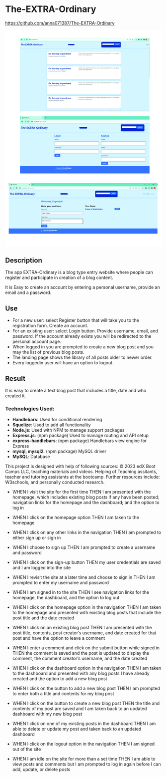 # The-EXTRA-Ordinary

https://github.com/anna071387/The-EXTRA-Ordinary


![alt text](./public/images/Screens-01.jpg)


## Description
The app EXTRA-Ordinary is a blog type entry website where people can register and participate in creation of a blog content.

It is Easy to create an account by entering a personal username, provide an email and a password.  



## Use
*   For a new user: select Register button that will take you to the registration form. Create an account.
*   For an existing user: select Login button. Provide username, email, and password. If the account already exists you will be redirected to the personal account page. 
*	When logged in you are prompted to create a new blog post and you may the list of previous blog posts.  
*	The landing page shows the library of all posts older to newer order.  
*	Every loggedin user will have an option to logout. 
 


## Result
It is easy to create a text blog post that includes a title, date and who created it. 

### Technologies Used:

* **Handlebars**: Used for conditional rendering
* **Squelize**: Used to add all functionality
* **Node.js**: Used with NPM to manage support packages
* **Express.js**: (npm package) Used to manage routing and API setup
* **express-handlebars**: (npm package) Handlebars view engine for Express
* **mysql, mysql2**: (npm package) MySQL driver
* **MySQL**: Database


This project is designed with help of following sources: 
© 2023 edX Boot Camps LLC, teaching materials and videos.
Helping of Teaching assitants, teacher and tutoring assistants at the bootcamp. 
Further resources include: W3schools, and personally conducted research.









* WHEN I visit the site for the first time
THEN I am presented with the homepage, which includes existing blog posts if any have been posted;
navigation links for the homepage and the dashboard; 
and the option to log in

* WHEN I click on the homepage option
THEN I am taken to the homepage

* WHEN I click on any other links in the navigation
THEN I am prompted to either sign up or sign in

<!-- User  -->
* WHEN I choose to sign up
THEN I am prompted to create a username and password

<!-- User -->
* WHEN I click on the sign-up button
THEN my user credentials are saved and I am logged into the site

<!-- User -->
* WHEN I revisit the site at a later time and choose to sign in
THEN I am prompted to enter my username and password

* WHEN I am signed in to the site
THEN I see navigation links for the homepage, the dashboard, and the option to log out

* WHEN I click on the homepage option in the navigation
THEN I am taken to the homepage and presented with existing blog posts that include the post title and the date created

* WHEN I click on an existing blog post
THEN I am presented with the post title, contents, post creator’s username, and date created for that post and have the option to leave a comment

* WHEN I enter a comment and click on the submit button while signed in
THEN the comment is saved and the post is updated to display the comment, the comment creator’s username, and the date created


* WHEN I click on the dashboard option in the navigation
THEN I am taken to the dashboard and presented with any blog posts I have already created and the option to add a new blog post

* WHEN I click on the button to add a new blog post
THEN I am prompted to enter both a title and contents for my blog post

* WHEN I click on the button to create a new blog post
THEN the title and contents of my post are saved and I am taken back to an updated dashboard with my new blog post

* WHEN I click on one of my existing posts in the dashboard
THEN I am able to delete or update my post and taken back to an updated dashboard

* WHEN I click on the logout option in the navigation
THEN I am signed out of the site

* WHEN I am idle on the site for more than a set time
THEN I am able to view posts and comments but I am prompted to log in again before I can add, update, or delete posts